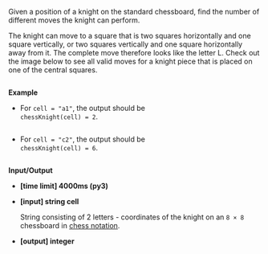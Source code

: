 <div class="markdown"><p>Given a position of a knight on the standard chessboard, find the number of different moves the knight can perform.</p>
<p>The knight can move to a square that is two squares horizontally and one square vertically, or two squares vertically and one square horizontally away from it. The complete move therefore looks like the letter L. Check out the image below to see all valid moves for a knight piece that is placed on one of the central squares.</p>
<p><img src="https://codefightsuserpics.s3.amazonaws.com/tasks/chessKnight/img/knight.jpg?_tm=1486560102464" alt=""></p>
<p><strong>Example</strong></p>
<ul>
<li>
<p>For <code>cell = "a1"</code>, the output should be<br>
<code>chessKnight(cell) = 2</code>.</p>
<p><img src="https://codefightsuserpics.s3.amazonaws.com/tasks/chessKnight/img/ex_1.jpg?_tm=1486560102718" alt=""></p>
</li>
<li>
<p>For <code>cell = "c2"</code>, the output should be<br>
<code>chessKnight(cell) = 6</code>.</p>
<p><img src="https://codefightsuserpics.s3.amazonaws.com/tasks/chessKnight/img/ex_2.jpg?_tm=1486560102902" alt=""></p>
</li>
</ul>
<p><strong>Input/Output</strong></p>
<ul>
<li><strong>[time limit] 4000ms (py3)</strong></li>
</ul>
<ul>
<li>
<p><strong>[input] string cell</strong></p>
<p>String consisting of 2 letters - coordinates of the knight on an <code>8 × 8</code> chessboard in <a href="keyword://chess-notation">chess notation</a>.</p>
</li>
<li>
<p><strong>[output] integer</strong></p>
</li>
</ul>
</div>